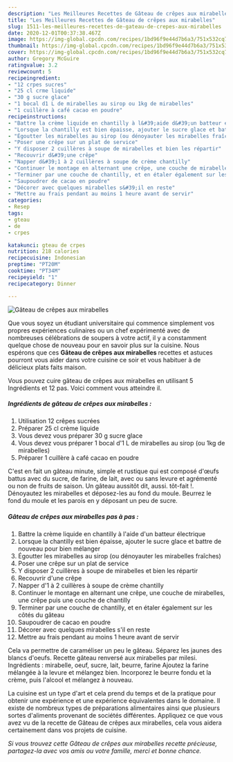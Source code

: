 ```yaml
---
description: "Les Meilleures Recettes de Gâteau de crêpes aux mirabelles"
title: "Les Meilleures Recettes de Gâteau de crêpes aux mirabelles"
slug: 1511-les-meilleures-recettes-de-gateau-de-crepes-aux-mirabelles
date: 2020-12-01T00:37:38.467Z
image: https://img-global.cpcdn.com/recipes/1bd96f9e44d7b6a3/751x532cq70/gateau-de-crepes-aux-mirabelles-photo-principale-de-la-recette.jpg
thumbnail: https://img-global.cpcdn.com/recipes/1bd96f9e44d7b6a3/751x532cq70/gateau-de-crepes-aux-mirabelles-photo-principale-de-la-recette.jpg
cover: https://img-global.cpcdn.com/recipes/1bd96f9e44d7b6a3/751x532cq70/gateau-de-crepes-aux-mirabelles-photo-principale-de-la-recette.jpg
author: Gregory McGuire
ratingvalue: 3.2
reviewcount: 5
recipeingredient:
- "12 crpes sucres"
- "25 cl crme liquide"
- "30 g sucre glace"
- "1 bocal d1 L de mirabelles au sirop ou 1kg de mirabelles"
- "1 cuillère à café cacao en poudre"
recipeinstructions:
- "Battre la crème liquide en chantilly à l&#39;aide d&#39;un batteur électrique"
- "Lorsque la chantilly est bien épaisse, ajouter le sucre glace et battre de nouveau pour bien mélanger"
- "Égoutter les mirabelles au sirop (ou dénoyauter les mirabelles fraîches)"
- "Poser une crêpe sur un plat de service"
- "Y disposer 2 cuillères à soupe de mirabelles et bien les répartir"
- "Recouvrir d&#39;une crêpe"
- "Napper d&#39;1 à 2 cuillères à soupe de crème chantilly"
- "Continuer le montage en alternant une crêpe, une couche de mirabelles, une crêpe puis une couche de chantilly"
- "Terminer par une couche de chantilly, et en étaler également sur les côtés du gâteau"
- "Saupoudrer de cacao en poudre"
- "Décorer avec quelques mirabelles s&#39;il en reste"
- "Mettre au frais pendant au moins 1 heure avant de servir"
categories:
- Resep
tags:
- gteau
- de
- crpes

katakunci: gteau de crpes 
nutrition: 218 calories
recipecuisine: Indonesian
preptime: "PT20M"
cooktime: "PT34M"
recipeyield: "1"
recipecategory: Dinner

---
```



![Gâteau de crêpes aux mirabelles](https://img-global.cpcdn.com/recipes/1bd96f9e44d7b6a3/751x532cq70/gateau-de-crepes-aux-mirabelles-photo-principale-de-la-recette.jpg)

Que vous soyez un étudiant universitaire qui commence simplement vos propres expériences culinaires ou un chef expérimenté avec de nombreuses célébrations de soupers à votre actif, il y a constamment quelque chose de nouveau pour en savoir plus sur la cuisine. Nous espérons que ces <strong> Gâteau de crêpes aux mirabelles </strong> recettes et astuces pourront vous aider dans votre cuisine ce soir et vous habituer à de délicieux plats faits maison.

<!--inarticleads1-->

Vous pouvez cuire gâteau de crêpes aux mirabelles en utilisant 5 Ingrédients et 12 pas. Voici comment vous atteindre il.

##### Ingrédients de gâteau de crêpes aux mirabelles :

1. Utilisation 12 crêpes sucrées
1. Préparer 25 cl crème liquide
1. Vous devez vous préparer 30 g sucre glace
1. Vous devez vous préparer 1 bocal d&#39;1 L de mirabelles au sirop (ou 1kg de mirabelles)
1. Préparer 1 cuillère à café cacao en poudre


C&#39;est en fait un gâteau minute, simple et rustique qui est composé d&#39;œufs battus avec du sucre, de farine, de lait, avec ou sans levure et agrémenté ou non de fruits de saison. Un gâteau aussitôt dit, aussi. tôt-fait !. Dénoyautez les mirabelles et déposez-les au fond du moule. Beurrez le fond du moule et les parois en y déposant un peu de sucre. 

<!--inarticleads2-->

##### Gâteau de crêpes aux mirabelles pas à pas :

1. Battre la crème liquide en chantilly à l&#39;aide d&#39;un batteur électrique
1. Lorsque la chantilly est bien épaisse, ajouter le sucre glace et battre de nouveau pour bien mélanger
1. Égoutter les mirabelles au sirop (ou dénoyauter les mirabelles fraîches)
1. Poser une crêpe sur un plat de service
1. Y disposer 2 cuillères à soupe de mirabelles et bien les répartir
1. Recouvrir d&#39;une crêpe
1. Napper d&#39;1 à 2 cuillères à soupe de crème chantilly
1. Continuer le montage en alternant une crêpe, une couche de mirabelles, une crêpe puis une couche de chantilly
1. Terminer par une couche de chantilly, et en étaler également sur les côtés du gâteau
1. Saupoudrer de cacao en poudre
1. Décorer avec quelques mirabelles s&#39;il en reste
1. Mettre au frais pendant au moins 1 heure avant de servir


Cela va permettre de caraméliser un peu le gâteau. Séparez les jaunes des blancs d&#39;oeufs. Recette gâteau renversé aux mirabelles par milesi. Ingrédients : mirabelle, oeuf, sucre, lait, beurre, farine Ajoutez la farine mélangée à la levure et mélangez bien. Incorporez le beurre fondu et la crème, puis l&#39;alcool et mélangez à nouveau. 

<!--inarticleads1-->

<p>
La cuisine est un type d'art et cela prend du temps et de la pratique pour obtenir une expérience et une expérience équivalentes dans le domaine. Il existe de nombreux types de préparations alimentaires ainsi que plusieurs sortes d'aliments provenant de sociétés différentes. Appliquez ce que vous avez vu de la recette de Gâteau de crêpes aux mirabelles, cela vous aidera certainement dans vos projets de cuisine.
</p>

<p>
<i>Si vous trouvez cette Gâteau de crêpes aux mirabelles recette précieuse, partagez-la avec vos amis ou votre famille, merci et bonne chance.</i>
</p>
